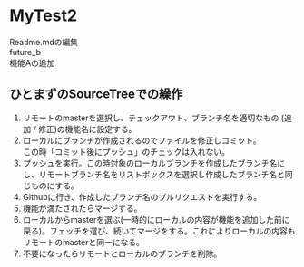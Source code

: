 MyTest2
=======
Readme.mdの編集  
future_b  
機能Aの追加  

## ひとまずのSourceTreeでの繰作

1. リモートのmasterを選択し、チェックアウト、ブランチ名を適切なもの (追加 / 修正)の機能名に設定する。
2. ローカルにブランチが作成されるのでファイルを修正しコミット。  
この時「コミット後にプッシュ」のチェックは入れない。
3. プッシュを実行。この時対象のローカルブランチを作成したブランチ名にし、リモートブランチ名をリストボックスを選択し作成したブランチ名と同じものにする。
4. Githubに行き、作成したブランチ名のプルリクエストを実行する。
5. 機能が満たされたらマージする。
6. ローカルからmasterを選ぶ(一時的にローカルの内容が機能を追加した前に戻る)。フェッチを選び、続いてマージをする。これによりローカルの内容もリモートのmasterと同一になる。
7. 不要になったらリモートとローカルのブランチを削除。
